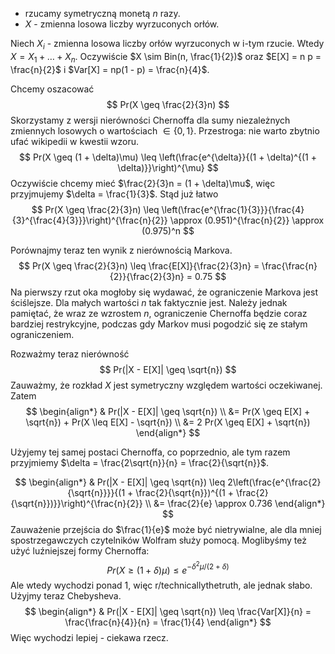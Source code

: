 - rzucamy symetryczną monetą $n$ razy.
- $X$ - zmienna losowa liczby wyrzuconych orłów.

Niech $X_i$ - zmienna losowa liczby orłów wyrzuconych w i-tym rzucie. 
Wtedy $X = X_1+\dots+X_n$.
Oczywiście $X \sim Bin(n, \frac{1}{2})$ oraz $E[X] = n p = \frac{n}{2}$ i $Var[X] = np(1 - p) = \frac{n}{4}$.  

Chcemy oszacować
$$
    Pr(X \geq \frac{2}{3}n)
$$
Skorzystamy z wersji nierówności Chernoffa dla sumy niezależnych zmiennych losowych o wartościach $\in \{0,1\}$. Przestroga: nie warto zbytnio ufać wikipedii w kwestii wzoru.
$$
    Pr(X \geq (1 + \delta)\mu) \leq \left(\frac{e^{\delta}}{(1 + \delta)^{(1 + \delta)}}\right)^{\mu}
$$
Oczywiście chcemy mieć $\frac{2}{3}n = (1 + \delta)\mu$, więc przyjmujemy $\delta = \frac{1}{3}$. Stąd już łatwo
$$
    Pr(X \geq \frac{2}{3}n) \leq \left(\frac{e^{\frac{1}{3}}}{\frac{4}{3}^{\frac{4}{3}}}\right)^{\frac{n}{2}} \approx (0.951)^{\frac{n}{2}} \approx (0.975)^n
$$

Porównajmy teraz ten wynik z nierównością Markova.
$$
    Pr(X \geq \frac{2}{3}n) \leq \frac{E[X]}{\frac{2}{3}n} = \frac{\frac{n}{2}}{\frac{2}{3}n} = 0.75
$$
Na pierwszy rzut oka mogłoby się wydawać, że ograniczenie Markova jest ściślejsze. Dla małych wartości $n$ tak faktycznie jest. Należy jednak pamiętać, że wraz ze wzrostem $n$, ograniczenie Chernoffa będzie coraz bardziej restrykcyjne, podczas gdy Markov musi pogodzić się ze stałym ograniczeniem. 

Rozważmy teraz nierówność
$$
    Pr(|X - E[X]| \geq \sqrt{n})
$$
Zauważmy, że rozkład $X$ jest symetryczny względem wartości oczekiwanej. Zatem
$$
\begin{align*}
    & Pr(|X - E[X]| \geq \sqrt{n}) \\
    &= Pr(X \geq E[X] + \sqrt{n}) + Pr(X \leq E[X] - \sqrt{n}) \\
    &= 2 Pr(X \geq E[X] + \sqrt{n})
\end{align*}
$$

Użyjemy tej samej postaci Chernoffa, co poprzednio, ale tym razem przyjmiemy $\delta = \frac{2\sqrt{n}}{n} = \frac{2}{\sqrt{n}}$. 

$$
\begin{align*}
    & Pr(|X - E[X]| \geq \sqrt{n}) \leq 2\left(\frac{e^{\frac{2}{\sqrt{n}}}}{(1 + \frac{2}{\sqrt{n}})^{(1 + \frac{2}{\sqrt{n}})}}\right)^{\frac{n}{2}} \\
    &= \frac{2}{e} \approx 0.736
\end{align*}
$$
Zauważenie przejścia do $\frac{1}{e}$ może być nietrywialne, ale dla mniej spostrzegawczych czytelników Wolfram służy pomocą. Moglibyśmy też użyć luźniejszej formy Chernoffa:
$$
    Pr(X \geq (1 + \delta)\mu) \leq e^{-\delta^2 \mu / (2 + \delta)}
$$
Ale wtedy wychodzi ponad 1, więc r/technicallythetruth, ale jednak słabo.
Użyjmy teraz Chebysheva.  
$$
\begin{align*}
    & Pr(|X - E[X]| \geq \sqrt{n}) \leq \frac{Var[X]}{n} = \frac{\frac{n}{4}}{n} = \frac{1}{4}
\end{align*}
$$
Więc wychodzi lepiej - ciekawa rzecz.